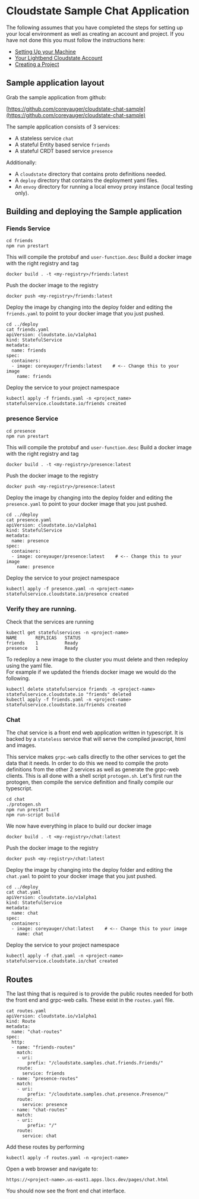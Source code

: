 
# Cloudstate Sample Chat Application

The following assumes that you have completed the steps for setting up your local environment as well as creating an account and project.  If you have not done this you must follow the instructions here:

* [Setting Up your Machine](https://docs.lbcs.dev/gettingstarted/setup.html)
* [Your Lightbend Cloudstate Account](https://docs.lbcs.dev/gettingstarted/account.html)
* [Creating a Project](https://docs.lbcs.dev/gettingstarted/project.html)

## Sample application layout
Grab the sample application from github:

[https://github.com/coreyauger/cloudstate-chat-sample](https://github.com/coreyauger/cloudstate-chat-sample)

The sample application consists of 3 services:
* A stateless service `chat`
* A stateful Entity based service `friends`
* A stateful CRDT based service `presence`

Additionally:
* A `cloudstate` directory that contains proto definitions needed.
* A `deploy` directory that contains the deployment yaml files.
* An `envoy` directory for running a local envoy proxy instance (local testing only).

## Building and deploying the Sample application

### Fiends Service
```
cd friends
npm run prestart

```

This will compile the protobuf and `user-function.desc`
Build a docker image with the right registry and tag
```
docker build . -t <my-registry>/friends:latest
```

Push the docker image to the registry
```
docker push <my-registry>/friends:latest
```

Deploy the image by changing into the deploy folder and editing the `friends.yaml` to point to your docker image that you just pushed.
```
cd ../deploy
cat friends.yaml
apiVersion: cloudstate.io/v1alpha1
kind: StatefulService
metadata:
  name: friends
spec:
  containers:
  - image: coreyauger/friends:latest    # <-- Change this to your image
    name: friends
```

Deploy the service to your project namespace
```
kubectl apply -f friends.yaml -n <project_name>
statefulservice.cloudstate.io/friends created
````

### presence Service
```
cd presence
npm run prestart

```

This will compile the protobuf and `user-function.desc`
Build a docker image with the right registry and tag
```
docker build . -t <my-registry>/presence:latest
```

Push the docker image to the registry
```
docker push <my-registry>/presence:latest
```

Deploy the image by changing into the deploy folder and editing the `presence.yaml` to point to your docker image that you just pushed.
```
cd ../deploy
cat presence.yaml
apiVersion: cloudstate.io/v1alpha1
kind: StatefulService
metadata:
  name: presence
spec:
  containers:
  - image: coreyauger/presence:latest    # <-- Change this to your image
    name: presence
```

Deploy the service to your project namespace
```
kubectl apply -f presence.yaml -n <project-name>
statefulservice.cloudstate.io/presence created
````

### Verify they are running.
Check that the services are running
```
kubectl get statefulservices -n <project-name>
NAME       REPLICAS   STATUS
friends    1          Ready
presence   1          Ready
```

To redeploy a new image to the cluster you must delete and then redeploy using the yaml file.  
For example if we updated the friends docker image we would do the following.
````
kubectl delete statefulservice friends -n <project-name>
statefulservice.cloudstate.io "friends" deleted
kubectl apply -f friends.yaml -n <project-name>    
statefulservice.cloudstate.io/friends created
````


### Chat
The chat service is a front end web application written in typescript.  It is backed by a `stateless` service that will serve the compiled javacript, html and images.

This service makes `grpc-web` calls directly to the other services to get the data that it needs.  In order to do this we need to compile the proto definitions from the other 2 services as well as generate the grpc-web clients.  This is all done with a shell script `protogen.sh`.  Let's first run the protogen, then compile the service definition and finally compile our typescript.

```
cd chat
./protogen.sh
npm run prestart
npm run-script build
```

We now have everything in place to build our docker image
```
docker build . -t <my-registry>/chat:latest
```

Push the docker image to the registry
```
docker push <my-registry>/chat:latest
```

Deploy the image by changing into the deploy folder and editing the `chat.yaml` to point to your docker image that you just pushed.
```
cd ../deploy
cat chat.yaml
apiVersion: cloudstate.io/v1alpha1
kind: StatefulService
metadata:
  name: chat
spec:
  containers:
  - image: coreyauger/chat:latest    # <-- Change this to your image
    name: chat
```

Deploy the service to your project namespace
```
kubectl apply -f chat.yaml -n <project-name>
statefulservice.cloudstate.io/chat created
```

## Routes
The last thing that is required is to provide the public routes needed for both the front end and grpc-web calls.  These exist in the `routes.yaml` file.

```
cat routes.yaml
apiVersion: cloudstate.io/v1alpha1
kind: Route
metadata:
  name: "chat-routes"
spec:
  http:
  - name: "friends-routes"
    match:
    - uri:
        prefix: "/cloudstate.samples.chat.friends.Friends/"
    route:
      service: friends
  - name: "presence-routes"
    match:
    - uri:
        prefix: "/cloudstate.samples.chat.presence.Presence/"
    route:
      service: presence
  - name: "chat-routes"
    match:
    - uri:
        prefix: "/"
    route:
      service: chat
```

Add these routes by performing
```
kubectl apply -f routes.yaml -n <project-name>
```

Open a web browser and navigate to:

`https://<project-name>.us-east1.apps.lbcs.dev/pages/chat.html`

You should now see the front end chat interface.

